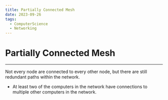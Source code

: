 ```yaml
---
title: Partially Connected Mesh
date: 2023-09-26
tags:
  - ComputerScience
  - Networking
---
```


# Partially Connected Mesh

---

Not every node are connected to every other node, but there are still redundant paths within the network.

- At least two of the computers in the network have connections to multiple other computers in the network.

